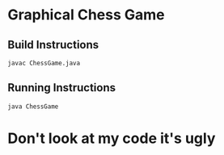 # Graphical Chess Game
## Build Instructions
`javac ChessGame.java`
## Running Instructions
`java ChessGame`
# Don't look at my code it's ugly
